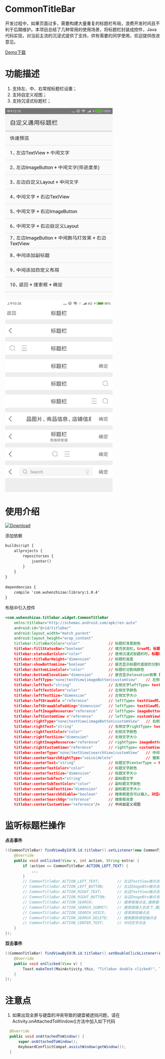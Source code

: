 # CommonTitleBar

开发过程中，如果页面过多，需要构建大量重复的标题栏布局，浪费开发时间且不利于后期维护。本项目总结了几种常用的使用场景，将标题栏封装成控件，Java代码实现，对当前主流的沉浸式提供了支持，供有需要的同学使用，欢迎提供改进意见。

[Demo下载](https://www.pgyer.com/2Ptg)

功能描述
=======
1. 支持左、中、右常规标题栏设置；  
2. 支持自定义视图；  
3. 支持沉浸式标题栏；  
  
  
<img src="screenshots/Screenshot_2017-08-30-12-16-58-343_org.wuhenzhizao.png" width = "350" />

<img src="screenshots/Screenshot_2017-08-30-10-36-04-457_org.wuhenzhizao.png" width = "350" />


使用介绍
=======

[![Download](https://api.bintray.com/packages/wuhenzhizao/maven/titlebar/images/download.svg?version=1.0.4) ](https://bintray.com/wuhenzhizao/maven/titlebar/1.0.4/link)

添加依赖
```xml
buildscript {
    allprojects {
        repositories {
            jcenter()
        }
    }
}

dependencies {
    compile 'com.wuhenzhizao:library:1.0.4'
}
```

布局中引入控件
```xml
<com.wuhenzhizao.titlebar.widget.CommonTitleBar
    xmlns:titlebar="http://schemas.android.com/apk/res-auto"
    android:id="@+id/titlebar"                     
    android:layout_width="match_parent"
    android:layout_height="wrap_content"
    titlebar:titleBarColor="color"             // 标题栏背景颜色
    titlebar:fillStatusBar="boolean"           // 填充状态栏，true时，标题栏会创建一块和系统状态栏同高的视图，用于沉浸式标题栏
    titlebar:statusBarColor="color"            // 使用沉浸式标题栏时，标题栏显示的颜色
    titlebar:titleBarHeight="dimension"        // 标题栏高度
    titlebar:showBottomLine="boolean"          // 是否显示标题栏底部的分割线   
    titlebar:bottomLineColor="color"           // 标题栏分割线颜色
    titlebar:bottomElevation="dimension"       // 是否显示elevation效果 默认根据系统版本加入
    titlebar:leftType="none|textView|imageBotton|customView"    // 左侧视图类型：无|文字|按钮|自定义视图
    titlebar:leftText="string"                 // 左侧文字leftType= textView有效
    titlebar:leftTextColor="color"             // 左侧文字颜色
    titlebar:leftTextSize="dimension"          // 左侧文字大小
    titlebar:leftDrawable ="reference"         // leftType= textView时，对应的drawableLeft图片
    titlebar:leftDrawablePadding="dimension"   // leftType= textView时，对应的drawablePadding
    titlebar:leftImageResource="reference"     // leftType= imageBotton时，左侧按钮对应的图片资源引用
    titlebar:leftCustomView ="reference"       // leftType= customView时，左侧布局资源引用
    titlebar:rightType="none|textView|imageBotton|customView"   // 右侧视图类型：无|文字|按钮|自定义视图
    titlebar:rightText="string"                // 右侧文字rightType= textView有效
    titlebar:rightTextColor="color"            // 右侧文字颜色
    titlebar:rightTextSize="dimension"         // 右侧文字大小
    titlebar:rightImageResource="reference"    // rightType= imageBotton时，右侧按钮对应的图片资源引用
    titlebar:rightCustomView="reference"       // rightType= customView时，右侧布局资源引用
    titlebar:centerType="none|textView|searchView|customView"   // 中间视图类型：无|文字|搜索框|自定义视图
    titlebar:centerSearchRightType="voice|delete"               // 搜索框右侧按钮类型：语音按钮|删除按钮
    titlebar:centerText="string"               // 标题文字centerType = textView有效
    titlebar:centerTextColor="color"           // 标题文字颜色
    titlebar:centerTextSize="dimension"        // 标题文字大小
    titlebar:centerSubText="string"            // 副标题文字
    titlebar:centerSubTextColor="color"        // 副标题文字颜色
    titlebar:centerSubTextSize="dimension"     // 副标题文字大小
    titlebar:centerSearchEdiable="boolean"     // 搜索框是否可以输入，对应centerType =searchView
    titlebar:centerSearchBg="reference"        // 搜索框背景
    titlebar:centerCustomView="reference"/>    // 中间自定义视图
```  

监听标题栏操作
=========== 
**点击事件**

```java
((CommonTitleBar) findViewById(R.id.titlebar)).setListener(new CommonTitleBar.OnTitleBarListener() {
    @Override
    public void onClicked(View v, int action, String extra) {
        if (action == CommonTitleBar.ACTION_LEFT_TEXT) {
            ...
        }
        // CommonTitleBar.ACTION_LEFT_TEXT;        // 左边TextView被点击
        // CommonTitleBar.ACTION_LEFT_BUTTON;      // 左边ImageBtn被点击
        // CommonTitleBar.ACTION_RIGHT_TEXT;       // 右边TextView被点击
        // CommonTitleBar.ACTION_RIGHT_BUTTON;     // 右边ImageBtn被点击
        // CommonTitleBar.ACTION_SEARCH;           // 搜索框被点击,搜索框不可输入的状态下会被触发
        // CommonTitleBar.ACTION_SEARCH_SUBMIT;    // 搜索框输入状态下,键盘提交触发
        // CommonTitleBar.ACTION_SEARCH_VOICE;     // 语音按钮被点击
        // CommonTitleBar.ACTION_SEARCH_DELETE;    // 搜索删除按钮被点击
        // CommonTitleBar.ACTION_CENTER_TEXT;      // 中间文字点击
    }
});
```

**双击事件**

```java
((CommonTitleBar) findViewById(R.id.titlebar)).setDoubleClickListener(new CommonTitleBar.OnTitleBarDoubleClickListener() {
    @Override
    public void onClicked(View v) {
        Toast.makeText(MainActivity.this, "Titlebar double clicked!", Toast.LENGTH_SHORT).show();
    }
});
```


注意点
=====
1. 如果出现全屏与键盘的冲突导致的键盘被遮挡问题，请在Activity.onAttachedToWindow()方法中加入如下代码

```java
  @Override
  public void onAttachedToWindow() {
      super.onAttachedToWindow();
      KeyboardConflictCompat.assistWindow(getWindow());
  }
```


